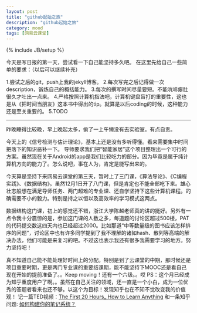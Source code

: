 ```yaml
---
layout: post
title: "github起始之旅"
description: "github起始之旅"
category: mood
tags: [网易云课堂]
---
```

{% include JB/setup %}

今天是写日报的第一天，尝试看一下自己能坚持多久吧。
在这里先给自己一些简单的要求：（以后可以继续补充）

 1.尝试之后的git，push上我的jekyll博客。
 2.每次写完之后记得做一次description，锻炼自己的概括能力。
 3.每次的撰写时间尽量要短。不能吭哧瘪肚很久才吐出一点来。
 4.严格按照计算机指法吧，计算机键盘盲打的重要性，这也是从《把时间当朋友》这本书中得出的tip。就算是以后coding的时候，这种能力还是至关重要的。
 5.TODO
 
 ---
 昨晚睡得比较晚，早上晚起太多，偷了一上午懒没有去实验室。有点自责。
 
 今天上的《信号检测与估计理论》，基本上还是没有多听得懂。看来需要集中时间把落下的知识恶补一下。
 导师要求我们把“智能家居”这个项目整理出一个可行的方案。虽然现在关于Android的app是我们比较吃力的部分。因为毕竟是属于纯计算机方向的能力了。怎么说吧，事在人为，肯定是能写出来的。
 
 今天算是坚持下来网易云课堂的第三天，暂时上了三门课，《算法导论》、《C编程实践》、《数据结构》。虽然12月1日开了八门课，但是肯定也不能全部吃下来。雄心壮志般想在满足导师任务、两门超难的专业课、还自学坚持下这些计算机课程。的确需要不小的毅力。特别是持之以恒以及高效率的学习模式这两点。
 
 数据结构这门课，初上的感觉还不错，浙江大学陈越老师真的讲的挺好。另外有一点令我十分震惊的是，参加这门课的人数之多，每道题的讨论区超过500楼，PAT的代码提交数这四天内也已经超过2000。比如那道“中等数量级的图书应该怎样排序的问题”，讨论区中也有许多同学提到了我不理解的诸如hash、散列等高端的解决办法，他们可能是来复习的吧。不过这也表示我还有很多我需要学习的地方。努力坚持吧！
 
 真不知道自己能不能处理好时间上的分配。特别是到了云课堂的中期，那时候还是项目重要时期，更是两门专业课的重要结课期，能不能坚持下MOOC还是看自己现在开始的提前准备了。。Keep moving！还有一个六级。。哎
 PS：这个月已经成为知乎重度用户了啊。。虽然在自己关注的领域，还一直是一个小白，成为一位优秀的答题者看来也还不够。以这个为目标！发现知乎也在不知不觉改变我的价值观！
 记一篇TED视频：[The First 20 Hours_ How to Learn Anything][1] 
 和一条知乎问题: [如何构建你的笔记系统？][2]


  [1]: http://www.56.com/u65/v_MTE2MTQyNTQy.html
  [2]: http://www.zhihu.com/question/23427617